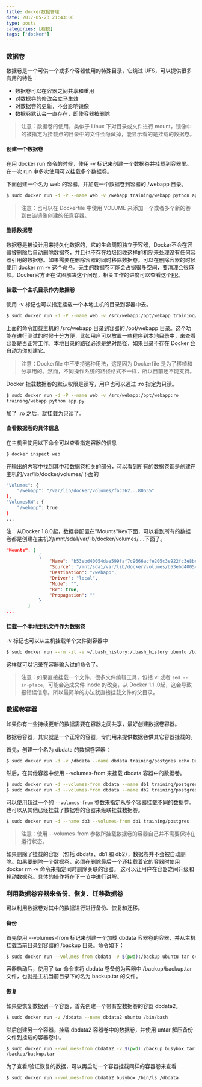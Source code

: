 ```yaml
---
title: docker数据管理
date: 2017-05-23 21:43:06
type: posts
categories: [程技]
tags: ['docker']
---
```

### 数据卷

数据卷是一个可供一个或多个容器使用的特殊目录，它绕过 UFS，可以提供很多有用的特性：

- 数据卷可以在容器之间共享和重用
- 对数据卷的修改会立马生效
- 对数据卷的更新，不会影响镜像
- 数据卷默认会一直存在，即使容器被删除

<!--more-->

>注意：数据卷的使用，类似于 Linux 下对目录或文件进行 mount，镜像中的被指定为挂载点的目录中的文件会隐藏掉，能显示看的是挂载的数据卷。

#### 创建一个数据卷
在用 docker run 命令的时候，使用 -v 标记来创建一个数据卷并挂载到容器里。在一次 run 中多次使用可以挂载多个数据卷。

下面创建一个名为 web 的容器，并加载一个数据卷到容器的 /webapp 目录。
```bash
$ sudo docker run -d -P --name web -v /webapp training/webapp python app.py
```
>注意：也可以在 Dockerfile 中使用 VOLUME 来添加一个或者多个新的卷到由该镜像创建的任意容器。

#### 删除数据卷
数据卷是被设计用来持久化数据的，它的生命周期独立于容器，Docker不会在容器被删除后自动删除数据卷，并且也不存在垃圾回收这样的机制来处理没有任何容器引用的数据卷。如果需要在删除容器的同时移除数据卷。可以在删除容器的时候使用 docker rm -v 这个命令。无主的数据卷可能会占据很多空间，要清理会很麻烦。Docker官方正在试图解决这个问题，相关工作的进度可以查看这个[PR](https://github.com/docker/docker/pull/8484)。

#### 挂载一个主机目录作为数据卷
使用 -v 标记也可以指定挂载一个本地主机的目录到容器中去。
```bash
$ sudo docker run -d -P --name web -v /src/webapp:/opt/webapp training/webapp python app.py
```
上面的命令加载主机的 /src/webapp 目录到容器的 /opt/webapp 目录。这个功能在进行测试的时候十分方便，比如用户可以放置一些程序到本地目录中，来查看容器是否正常工作。本地目录的路径必须是绝对路径，如果目录不存在 Docker 会自动为你创建它。

>注意：Dockerfile 中不支持这种用法，这是因为 Dockerfile 是为了移植和分享用的。然而，不同操作系统的路径格式不一样，所以目前还不能支持。

Docker 挂载数据卷的默认权限是读写，用户也可以通过 :ro 指定为只读。
```bash
$ sudo docker run -d -P --name web -v /src/webapp:/opt/webapp:ro
training/webapp python app.py
```
加了 :ro 之后，就挂载为只读了。

#### 查看数据卷的具体信息
在主机里使用以下命令可以查看指定容器的信息
```bash
$ docker inspect web
```
在输出的内容中找到其中和数据卷相关的部分，可以看到所有的数据卷都是创建在主机的/var/lib/docker/volumes/下面的
```bash
"Volumes": {
    "/webapp": "/var/lib/docker/volumes/fac362...80535"
},
"VolumesRW": {
    "/webapp": true
}
...
```
注：从Docker 1.8.0起，数据卷配置在"Mounts"Key下面，可以看到所有的数据卷都是创建在主机的/mnt/sda1/var/lib/docker/volumes/....下面了。
```json
"Mounts": [
            {
                "Name": "b53ebd40054dae599faf7c9666acfe205c3e922fc3e8bc3f2fd178ed788f1c29",
                "Source": "/mnt/sda1/var/lib/docker/volumes/b53ebd40054dae599faf7c9666acfe205c3e922fc3e8bc3f2fd178ed788f1c29/_data",
                "Destination": "/webapp",
                "Driver": "local",
                "Mode": "",
                "RW": true,
                "Propagation": ""
            }
        ]
...
```
#### 挂载一个本地主机文件作为数据卷
-v 标记也可以从主机挂载单个文件到容器中
```bash
$ sudo docker run --rm -it -v ~/.bash_history:/.bash_history ubuntu /bin/bash
```
这样就可以记录在容器输入过的命令了。

>注意：如果直接挂载一个文件，很多文件编辑工具，包括 vi 或者 `sed --in-place`，可能会造成文件 inode 的改变，从 Docker 1.1 .0起，这会导致报错误信息。所以最简单的办法就直接挂载文件的父目录。

### 数据卷容器
如果你有一些持续更新的数据需要在容器之间共享，最好创建数据卷容器。

数据卷容器，其实就是一个正常的容器，专门用来提供数据卷供其它容器挂载的。

首先，创建一个名为 dbdata 的数据卷容器：
```bash
$ sudo docker run -d -v /dbdata --name dbdata training/postgres echo Data-only container for postgres
```
然后，在其他容器中使用 --volumes-from 来挂载 dbdata 容器中的数据卷。
```bash
$ sudo docker run -d --volumes-from dbdata --name db1 training/postgres
$ sudo docker run -d --volumes-from dbdata --name db2 training/postgres
```
可以使用超过一个的 `--volumes-from` 参数来指定从多个容器挂载不同的数据卷。 也可以从其他已经挂载了数据卷的容器来级联挂载数据卷。
```bash
$ sudo docker run -d --name db3 --volumes-from db1 training/postgres
```
>注意：使用 --volumes-from 参数所挂载数据卷的容器自己并不需要保持在运行状态。

如果删除了挂载的容器（包括 dbdata、db1 和 db2），数据卷并不会被自动删除。如果要删除一个数据卷，必须在删除最后一个还挂载着它的容器时使用 docker rm -v 命令来指定同时删除关联的容器。 这可以让用户在容器之间升级和移动数据卷。具体的操作将在下一节中进行讲解。

### 利用数据卷容器来备份、恢复、迁移数据卷
可以利用数据卷对其中的数据进行进行备份、恢复和迁移。
#### 备份
首先使用 --volumes-from 标记来创建一个加载 dbdata 容器卷的容器，并从主机挂载当前目录到容器的 /backup 目录。命令如下：
```bash
$ sudo docker run --volumes-from dbdata -v $(pwd):/backup ubuntu tar cvf /backup/backup.tar /dbdata
```
容器启动后，使用了 tar 命令来将 dbdata 卷备份为容器中 /backup/backup.tar 文件，也就是主机当前目录下的名为 backup.tar 的文件。
#### 恢复
如果要恢复数据到一个容器，首先创建一个带有空数据卷的容器 dbdata2。
```bash
$ sudo docker run -v /dbdata --name dbdata2 ubuntu /bin/bash
```
然后创建另一个容器，挂载 dbdata2 容器卷中的数据卷，并使用 untar 解压备份文件到挂载的容器卷中。
```bash
$ sudo docker run --volumes-from dbdata2 -v $(pwd):/backup busybox tar xvf
/backup/backup.tar
```
为了查看/验证恢复的数据，可以再启动一个容器挂载同样的容器卷来查看
```bash
$ sudo docker run --volumes-from dbdata2 busybox /bin/ls /dbdata
```
